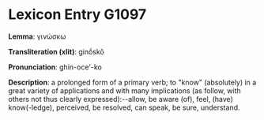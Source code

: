 # Lexicon Entry G1097

**Lemma**: γινώσκω

**Transliteration (xlit)**: ginṓskō

**Pronunciation**: ghin-oce'-ko

**Description**:
a prolonged form of a primary verb; to "know" (absolutely) in a great variety of applications and with many implications (as follow, with others not thus clearly expressed):--allow, be aware (of), feel, (have) know(-ledge), perceived, be resolved, can speak, be sure, understand.
